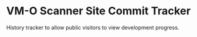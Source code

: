 # VM-O Scanner Site Commit Tracker

History tracker to allow public visitors to view development progress.